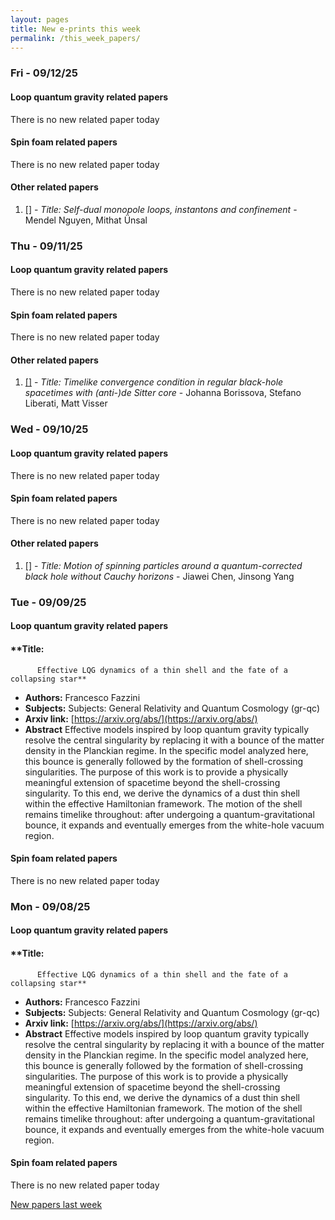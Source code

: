 ```yaml
---
layout: pages
title: New e-prints this week
permalink: /this_week_papers/
---
```




### Fri - 09/12/25

#### Loop quantum gravity related papers

There is no new related paper today 

#### Spin foam related papers

There is no new related paper today 



#### Other related papers

1. [[]](https://arxiv.org/abs/) - *Title:
          Self-dual monopole loops, instantons and confinement* - Mendel Nguyen, Mithat Ünsal



### Thu - 09/11/25

#### Loop quantum gravity related papers

There is no new related paper today 

#### Spin foam related papers

There is no new related paper today 



#### Other related papers

1. [[]](https://arxiv.org/abs/) - *Title:
          Timelike convergence condition in regular black-hole spacetimes with (anti-)de Sitter core* - Johanna Borissova, Stefano Liberati, Matt Visser



### Wed - 09/10/25

#### Loop quantum gravity related papers

There is no new related paper today 

#### Spin foam related papers

There is no new related paper today 



#### Other related papers

1. [[]](https://arxiv.org/abs/) - *Title:
          Motion of spinning particles around a quantum-corrected black hole without Cauchy horizons* - Jiawei Chen, Jinsong Yang



### Tue - 09/09/25

#### Loop quantum gravity related papers

#### **Title:
          Effective LQG dynamics of a thin shell and the fate of a collapsing star**
 - **Authors:** Francesco Fazzini
 - **Subjects:** Subjects:
General Relativity and Quantum Cosmology (gr-qc)
 - **Arxiv link:** [https://arxiv.org/abs/](https://arxiv.org/abs/)
 - **Abstract**
 Effective models inspired by loop quantum gravity typically resolve the central singularity by replacing it with a bounce of the matter density in the Planckian regime. In the specific model analyzed here, this bounce is generally followed by the formation of shell-crossing singularities. The purpose of this work is to provide a physically meaningful extension of spacetime beyond the shell-crossing singularity. To this end, we derive the dynamics of a dust thin shell within the effective Hamiltonian framework. The motion of the shell remains timelike throughout: after undergoing a quantum-gravitational bounce, it expands and eventually emerges from the white-hole vacuum region. 

#### Spin foam related papers

There is no new related paper today 

### Mon - 09/08/25

#### Loop quantum gravity related papers

#### **Title:
          Effective LQG dynamics of a thin shell and the fate of a collapsing star**
 - **Authors:** Francesco Fazzini
 - **Subjects:** Subjects:
General Relativity and Quantum Cosmology (gr-qc)
 - **Arxiv link:** [https://arxiv.org/abs/](https://arxiv.org/abs/)
 - **Abstract**
 Effective models inspired by loop quantum gravity typically resolve the central singularity by replacing it with a bounce of the matter density in the Planckian regime. In the specific model analyzed here, this bounce is generally followed by the formation of shell-crossing singularities. The purpose of this work is to provide a physically meaningful extension of spacetime beyond the shell-crossing singularity. To this end, we derive the dynamics of a dust thin shell within the effective Hamiltonian framework. The motion of the shell remains timelike throughout: after undergoing a quantum-gravitational bounce, it expands and eventually emerges from the white-hole vacuum region. 

#### Spin foam related papers

There is no new related paper today 




[New papers last week]({{site.url}}/archived/weekly/pre-prints/2025/09/08/archived_weekly_papers.html)